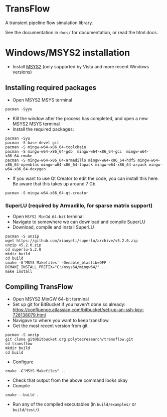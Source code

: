 # TransFlow

A transient pipeline flow simulation library.

See the documentation in `docs/` for documentation, or read the html docs.

# Windows/MSYS2 installation
 * Install [MSYS2](https://www.msys2.org/) (only supported by Vista and more recent Windows versions)

## Installing required packages
 * Open MSYS2 MSYS terminal

```
pacman -Syyu
```

 * Kill the window after the process has completed, and open a new MSYS2 MSYS terminal
 * Install the required packages:

```
pacman -Syu
pacman -S base-devel git
pacman -S mingw-w64-x86_64-toolchain
pacman -S mingw-w64-x86_64-gdb  mingw-w64-x86_64-gcc  mingw-w64-x86_64-cmake
pacman -S mingw-w64-x86_64-armadillo mingw-w64-x86_64-hdf5 mingw-w64-x86_64-openblas mingw-w64-x86_64-lapack mingw-w64-x86_64-arpack mingw-w64-x86_64-doxygen 
```

 * If you want to use Qt Creator to edit the code, you can install this here. Be aware that this takes up around 7 Gb.

```
pacman -S mingw-w64-x86_64-qt-creator
```

### SuperLU (required by Armadillo, for sparse matrix support)
 * Open `MSYS2 MinGW 64-bit` terminal
 * Navigate to somewhere we can download and compile SuperLU
 * Download, compile and install SuperLU

```
pacman -S unzip
wget https://github.com/xiaoyeli/superlu/archive/v5.2.0.zip
unzip v5.2.0.zip
cd superlu-5.2.0
mkdir build
cd build
cmake -G'MSYS Makefiles' -Denable_blaslib=OFF -DCMAKE_INSTALL_PREFIX="C:/msys64/mingw64/" ..
make install
```

## Compiling TransFlow
 * Open MSYS2 MinGW 64-bit terminal
 * Set up git for BitBucket if you haven't done so already: https://confluence.atlassian.com/bitbucket/set-up-an-ssh-key-728138079.html
 * Navigave to where you want to keep transflow
 * Get the most recent version from git

```
pacman -S unzip
git clone git@bitbucket.org:polytecresearch/transflow.git
cd transflow
mkdir build
cd build
```

 * Configure

```
cmake -G"MSYS Makefiles" ..
```

 * Check that output from the above command looks okay
 * Compile

```
cmake --build .
```

 * Run any of the compiled executables (in `build/examples/` or `build/test/`)